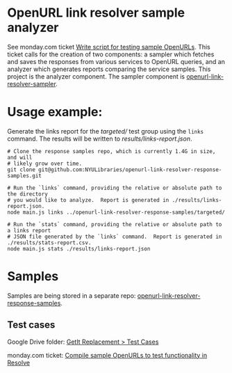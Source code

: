 # OpenURL link resolver sample analyzer

See monday.com ticket [Write script for testing sample OpenURLs](https://nyu-lib.monday.com/boards/765008773/pulses/3386819884).
This ticket calls for the creation of two components: a sampler which fetches and saves
the responses from various services to OpenURL queries, and an analyzer which generates
reports comparing the service samples. This project is the analyzer component.
The sampler component is [openurl\-link\-resolver\-sampler](https://github.com/NYULibraries/openurl-link-resolver-sampler).

# Usage example:

Generate the links report for the _targeted/_ test group using the `links` command.
The results will be written to _results/links-report.json_.

```shell
# Clone the response samples repo, which is currently 1.4G in size, and will
# likely grow over time.
git clone git@github.com:NYULibraries/openurl-link-resolver-response-samples.git

# Run the `links` command, providing the relative or absolute path to the directory
# you would like to analyze.  Report is generated in ./results/links-report.json. 
node main.js links ../openurl-link-resolver-response-samples/targeted/

# Run the `stats` command, providing the relative or absolute path to a links report
# JSON file generated by the `links` command.  Report is generated in ./results/stats-report.csv.
node main.js stats ./results/links-report.json
```

# Samples

Samples are being stored in a separate repo: [openurl\-link\-resolver\-response\-samples](https://github.com/NYULibraries/openurl-link-resolver-response-samples).

## Test cases

Google Drive folder: [GetIt Replacement > Test Cases](https://drive.google.com/drive/folders/14HRMxGBCGT7k6xLy8YgFmo7f4CvUNshR)

monday.com ticket: [Compile sample OpenURLs to test functionality in Resolve](https://nyu-lib.monday.com/boards/765008773/pulses/3386767625)

